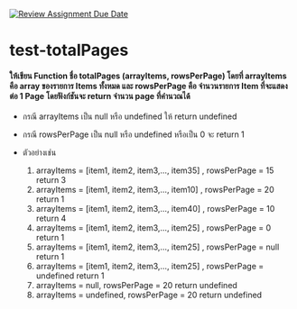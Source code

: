 [![Review Assignment Due Date](https://classroom.github.com/assets/deadline-readme-button-24ddc0f5d75046c5622901739e7c5dd533143b0c8e959d652212380cedb1ea36.svg)](https://classroom.github.com/a/oCoTj7mt)
# test-totalPages

#### ให้เขียน Function ชื่อ totalPages (arrayItems, rowsPerPage) โดยที่ arrayItems คือ array ของรายการ Items ทั้งหมด และ rowsPerPage คือ จำนวนรายการ Item ที่จะแสดงต่อ 1 Page โดยฟังก์ชันจะ return จำนวน page ที่คำนวณได้

- กรณี arrayItems เป็น null หรือ undefined ให้ return undefined
- กรณี rowsPerPage เป็น null หรือ undefined หรือเป็น 0 จะ return 1

- ตัวอย่างเช่น

  1. arrayItems = [item1, item2, item3,…, item35] , rowsPerPage = 15 return 3
  2. arrayItems = [item1, item2, item3,…, item10] , rowsPerPage = 20 return 1
  3. arrayItems = [item1, item2, item3,…, item40] , rowsPerPage = 10 return 4
  4. arrayItems = [item1, item2, item3,…, item25] , rowsPerPage = 0 return 1
  5. arrayItems = [item1, item2, item3,…, item25] , rowsPerPage = null return 1
  6. arrayItems = [item1, item2, item3,…, item25] , rowsPerPage = undefined return 1
  7. arrayItems = null, rowsPerPage = 20 return undefined
  8. arrayItems = undefined, rowsPerPage = 20 return undefined
